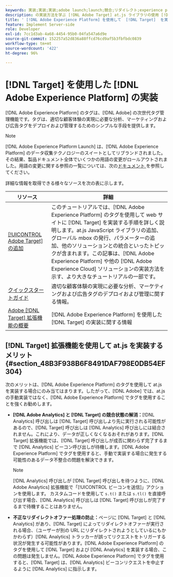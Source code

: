 ```yaml
---
keywords: 実装;実装;実装;adobe launch;launch;競合;リダイレクト;experience platform launch;platform launch;タグ;adobe platform
description: の実装方法を学ぶ [!DNL Adobe Target] at.js ライブラリの使用 [!DNL Adobe Experience Platform]を使用する場合、 [!DNL Target].
title: ' [!DNL Adobe Experience Platform] を使用して  [!DNL Target]  を実装する方法'
feature: Implement Server-side
role: Developer
exl-id: 7cc1d3ab-4a68-4454-95b0-04fa547a6d9e
source-git-commit: 152257a52d836a88ffcd76cd9af5b3fbfbdc0839
workflow-type: tm+mt
source-wordcount: '422'
ht-degree: 96%

---
```


# [!DNL Target] を使用した [!DNL Adobe Experience Platform] の実装

[!DNL Adobe Experience Platform] のタグは、[!DNL Adobe] の次世代タグ管理機能です。タグは、適切な顧客体験の実現に必要な分析、マーケティングおよび広告タグをデプロイおよび管理するためのシンプルな手段を提供します。

>[!NOTE]
>
>[!DNL Adobe Experience Platform Launch] は、[!DNL Adobe Experience Platform] のデータ収集テクノロジーのスイートとしてリブランドされました。その結果、製品ドキュメント全体でいくつかの用語の変更がロールアウトされました。用語の変更に関する参照の一覧については、次の[ドキュメント ](https://experienceleague.adobe.com/docs/experience-platform/tags/term-updates.html?lang=ja)を参照してください。

詳細な情報を取得できる様々なソースを次の表に示します。

| リソース | 詳細 |
|--- |--- |
| [ [!UICONTROL Adobe Target] の追加](https://experienceleague.adobe.com/docs/launch-learn/implementing-in-websites-with-launch/implement-solutions/target.html?lang=ja#implement-solutions) | このチュートリアルでは、[!DNL Adobe Experience Platform] のタグを使用して web サイトに [!DNL Target] を実装する手順を詳しく説明します。at.js JavaScript ライブラリの追加、グローバル mbox の発行、パラメーターの追加、他のソリューションとの統合といったトピックが含まれます。この記事は、[!DNL Adobe Experience Platform] や他の [!DNL Adobe Experience Cloud] ソリューションの実装方法を示す、より大きなチュートリアルの一部です。 |
| [クイックスタートガイド](https://experienceleague.adobe.com/docs/experience-platform/tags/get-started/quick-start.html?lang=ja) | 適切な顧客体験の実現に必要な分析、マーケティングおよび広告タグのデプロイおよび管理に関する情報。 |
| [Adobe  [!DNL Target]  拡張機能の概要](https://experienceleague.adobe.com/docs/experience-platform/tags/extensions/adobe/target/overview.html?lang=ja) | [!DNL Adobe Experience Platform] を使用した [!DNL Target] の実装に関する情報 |

## [!DNL Target] 拡張機能を使用して at.js を実装するメリット {#section_48B3F938B6F8491DAF798E0DB54EF304}

次のメリットは、[!DNL Adobe Experience Platform] のタグを使用して at.js を実装する場合にのみ当てはまります。したがって、[!DNL Adobe] では、at.js の手動実装ではなく、[!DNL Adobe Experience Platform] でタグを使用することを強くお勧めします。

* **[!DNL Adobe Analytics] と [!DNL Target] の競合状態の解消：**[!DNL Analytics] 呼び出しは [!DNL Target] 呼び出しより先に実行される可能性があるので、[!DNL Target] 呼び出しは [!DNL Analytics] 呼び出しには結合されません。これにより、データが正しくなくなるおそれがあります。[!DNL Target] 拡張機能では、[!DNL Target] 呼び出しが成否に関わらず完了するまで [!DNL Analytics] ビーコン呼び出しが待機します。[!DNL Adobe Experience Platform] でタグを使用すると、手動で実装する場合に発生する可能性のあるデータ不整合の問題を解決できます。

   >[!NOTE]
   >
   >[!DNL Analytics] 呼び出しが [!DNL Target] 呼び出しを待つように、[!DNL Adobe Analytics] 拡張機能で「[!UICONTROL ビーコンを送信]」アクションを使用します。 カスタムコードを使用して `s.t()` または `s.tl()` を直接呼び出す場合、[!DNL Analytics] 呼び出しは [!DNL Target] 呼び出しが完了するまで待機することはありません。

* **不正なリダイレクトオファー処理の防止：**&#x200B;ページに [!DNL Target] と [!DNL Analytics] があり、[!DNL Target] によってリダイレクトオファーが実行される場合、（ユーザーが別の URL にリダイレクトされようとしているにもかかわらず）[!DNL Analytics] トラッカーが誤ってリクエストをトリガーする状況が発生する可能性があります。[!DNL Adobe Experience Platform] のタグを使用して [!DNL Target] および [!DNL Analytics] を実装する場合、この問題は発生しません。[!DNL Adobe Experience Platform] でタグを使用すると、[!DNL Target] は、[!DNL Analytics] ビーコンリクエストを中止するように [!DNL Analytics] に指示します。
